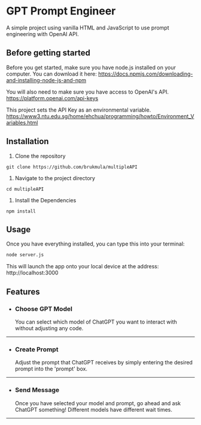 # GPT Prompt Engineer

A simple project using vanilla HTML and JavaScript to use prompt engineering with OpenAI API.

## Before getting started
Before you get started, make sure you have node.js installed on your computer. 
You can download it here: https://docs.npmjs.com/downloading-and-installing-node-js-and-npm

You will also need to make sure you have access to OpenAI's API.
https://platform.openai.com/api-keys

This project sets the API Key as an environmental variable.
https://www3.ntu.edu.sg/home/ehchua/programming/howto/Environment_Variables.html

## Installation

1. Clone the repository

```
git clone https://github.com/brukmula/multipleAPI
```

1. Navigate to the project directory

```terminal
cd multipleAPI
```

1. Install the Dependencies

```
npm install 
```

## Usage

Once you have everything installed, you can type this into your terminal: 

```bash
node server.js
```

This will launch the app onto your local device at the address: http://localhost:3000

## Features

- ### Choose GPT Model 
    You can select which model of ChatGPT you want to interact with without adjusting any code.
---
- ### Create Prompt
  Adjust the prompt that ChatGPT receives by simply entering the desired prompt into the 'prompt' box.
---
- ### Send Message
  Once you have selected your model and prompt, go ahead and ask ChatGPT something! Different models have different 
  wait times.
---